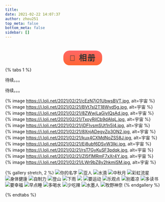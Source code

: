 ```yaml
---
title: 
date: 2021-02-22 14:07:37
author: zhou251
top_meta: false
bottom_meta: false
sidebar: []
---
```

<div style="margin-top:2.5rem;text-align:center">
<span class="milky">🍂 相册</span>
</div>

<style>
.milky {
    font-family: "Arial Rounded MT Bold", "Helvetica Rounded", Arial, sans-serif;
    font-size: 25px;
    letter-spacing: 0.1em;
    color: #333333;
    font-weight: 700;
    padding: 10px 20px;
    border-radius: 20px;
    background: linear-gradient(rgb(255, 102, 102) 0px, rgb(255, 102, 51) 100%);
}
</style>
{% tabs 1 %}
<!-- tab 📸camera -->

待续。。。

<!-- endtab -->
<!-- tab ⛰️风景 -->

待续。。。

<!-- endtab -->

<!-- tab 🖥️电脑壁纸 -->
{% image https://i.loli.net/2021/02/21/cEzN7iO1UbwsBVT.jpg, alt=宇宙 %}<br/>
{% image https://i.loli.net/2021/02/21/BVt7sl2T18Wyd5g.jpg, alt=宇宙 %}<br/>
{% image https://i.loli.net/2021/02/21/8ZWwjLaGiyIQsAd.jpg, alt=宇宙 %}<br/>
{% image https://i.loli.net/2021/02/21/TxoyRjlCb9dAIqL.jpg, alt=宇宙 %}<br/>
{% image https://i.loli.net/2021/02/21/jDFIvsmSUt1n5l4.jpg, alt=宇宙 %}<br/>
{% image https://i.loli.net/2021/02/21/8XnjADegvZp3ON2.jpg, alt=宇宙 %}<br/>
{% image https://i.loli.net/2021/02/21/kux4CXMdNoZS58J.jpg, alt=宇宙 %}<br/>
{% image https://i.loli.net/2021/02/21/Ej8ubf6DSvW3Iki.jpg, alt=宇宙 %}<br/>
{% image https://i.loli.net/2021/02/21/rsT7GyKuSF3pdqk.jpg, alt=宇宙 %}<br/>
{% image https://i.loli.net/2021/02/21/ZI5f1MRmF7xXr4Y.jpg, alt=宇宙 %}
<br/>
{% image https://i.loli.net/2021/02/21/LWr9bZ8y2hkmiSM.jpg, alt=宇宙 %}
<!-- endtab -->

<!-- tab 📱手机壁纸 -->
{% gallery stretch, 2 %}
![你的名字](https://i.loli.net/2021/02/21/eEa7xbGsPjD1p8L.jpg)
![亚人](https://i.loli.net/2021/02/21/qu1rAlCdXFNv2gD.jpg)
![水滴](https://i.loli.net/2021/02/21/aAg3dMHGBC95XLl.jpg)
![中秋月](https://i.loli.net/2021/02/21/8XjCmJbrq6x5hAH.jpg)
![彩虹流星](https://i.loli.net/2021/02/21/LMC5eBTuQqbinhl.jpg)
![身体健康](https://i.loli.net/2021/02/21/64msJrUl8dntXo9.jpg)
![自制力](https://i.loli.net/2021/02/21/kamUx2fWKTuF4iM.jpg)
![登山](https://i.loli.net/2021/02/21/c97be3BRKM6S4WE.jpg)
![下雨](https://i.loli.net/2021/02/21/pZD38VbU4Ploure.jpg)
![](https://i.loli.net/2021/02/21/2VwESrL9mPObZsj.jpg)
![要运动](https://i.loli.net/2021/02/21/3RGHtiuDmreWUJC.jpg)
![乐观点](https://i.loli.net/2021/02/21/udeUB4SkiqMLRjW.jpg)
![别着凉](https://i.loli.net/2021/02/21/Uc7alWGrO1MIxNn.jpg)
![多读书](https://i.loli.net/2021/02/21/Ux4HzSgEMckqR2y.jpg)
![要幸福](https://i.loli.net/2021/02/21/vp3d6MEo9whefKQ.jpg)
![早点睡](https://i.loli.net/2021/02/21/qrF9KRxhs5fgnWi.jpg)
![多喝水](https://i.loli.net/2021/02/21/OXA7siyQkBTVao3.jpg)
![少吃辣](https://i.loli.net/2021/02/21/tvBi9R5TUMXsegZ.jpg)
![水墨人](https://i.loli.net/2021/02/21/O96PVGSQBts4vrl.jpg)
![牧野神奈](https://i.loli.net/2021/02/21/2eHtMqLg7NSsw3O.jpg)
{% endgallery %}

<!-- endtab -->
{% endtabs %}